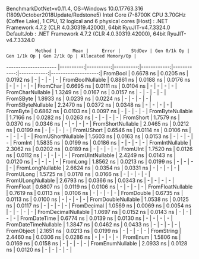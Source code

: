 
BenchmarkDotNet=v0.11.4, OS=Windows 10.0.17763.316 (1809/October2018Update/Redstone5)
Intel Core i7-8700K CPU 3.70GHz (Coffee Lake), 1 CPU, 12 logical and 6 physical cores
  [Host]     : .NET Framework 4.7.2 (CLR 4.0.30319.42000), 64bit RyuJIT-v4.7.3324.0
  DefaultJob : .NET Framework 4.7.2 (CLR 4.0.30319.42000), 64bit RyuJIT-v4.7.3324.0


               Method |      Mean |     Error |    StdDev | Gen 0/1k Op | Gen 1/1k Op | Gen 2/1k Op | Allocated Memory/Op |
--------------------- |----------:|----------:|----------:|------------:|------------:|------------:|--------------------:|
             FromBool | 0.6678 ns | 0.0205 ns | 0.0192 ns |           - |           - |           - |                   - |
     FromBoolNullable | 0.8861 ns | 0.0188 ns | 0.0176 ns |           - |           - |           - |                   - |
             FromChar | 0.6695 ns | 0.0111 ns | 0.0104 ns |           - |           - |           - |                   - |
     FromCharNullable | 1.3249 ns | 0.0167 ns | 0.0157 ns |           - |           - |           - |                   - |
            FromSByte | 1.8933 ns | 0.0239 ns | 0.0224 ns |           - |           - |           - |                   - |
    FromSByteNullable | 2.2470 ns | 0.0372 ns | 0.0348 ns |           - |           - |           - |                   - |
             FromByte | 0.6862 ns | 0.0103 ns | 0.0097 ns |           - |           - |           - |                   - |
     FromByteNullable | 1.7166 ns | 0.0282 ns | 0.0263 ns |           - |           - |           - |                   - |
            FromShort | 1.7579 ns | 0.0370 ns | 0.0346 ns |           - |           - |           - |                   - |
    FromShortNullable | 2.0465 ns | 0.0212 ns | 0.0199 ns |           - |           - |           - |                   - |
           FromUShort | 0.6546 ns | 0.0114 ns | 0.0106 ns |           - |           - |           - |                   - |
   FromUShortNullable | 1.5603 ns | 0.0163 ns | 0.0153 ns |           - |           - |           - |                   - |
              FromInt | 1.5835 ns | 0.0199 ns | 0.0186 ns |           - |           - |           - |                   - |
      FromIntNullable | 2.3062 ns | 0.0202 ns | 0.0189 ns |           - |           - |           - |                   - |
             FromUInt | 1.7520 ns | 0.0126 ns | 0.0112 ns |           - |           - |           - |                   - |
     FromUIntNullable | 2.4249 ns | 0.0143 ns | 0.0120 ns |           - |           - |           - |                   - |
             FromLong | 1.8562 ns | 0.0213 ns | 0.0199 ns |           - |           - |           - |                   - |
     FromLongNullable | 2.6624 ns | 0.0354 ns | 0.0331 ns |           - |           - |           - |                   - |
            FromULong | 1.5725 ns | 0.0178 ns | 0.0166 ns |           - |           - |           - |                   - |
    FromULongNullable | 2.6793 ns | 0.0366 ns | 0.0343 ns |           - |           - |           - |                   - |
            FromFloat | 0.6807 ns | 0.0119 ns | 0.0106 ns |           - |           - |           - |                   - |
    FromFloatNullable | 0.7619 ns | 0.0113 ns | 0.0106 ns |           - |           - |           - |                   - |
           FromDouble | 0.6735 ns | 0.0113 ns | 0.0100 ns |           - |           - |           - |                   - |
   FromDoubleNullable | 1.0538 ns | 0.0125 ns | 0.0117 ns |           - |           - |           - |                   - |
          FromDecimal | 1.0569 ns | 0.0069 ns | 0.0054 ns |           - |           - |           - |                   - |
  FromDecimalNullable | 1.0697 ns | 0.0152 ns | 0.0143 ns |           - |           - |           - |                   - |
         FromDateTime | 0.6774 ns | 0.0139 ns | 0.0130 ns |           - |           - |           - |                   - |
 FromDateTimeNullable | 1.3847 ns | 0.0462 ns | 0.0433 ns |           - |           - |           - |                   - |
           FromObject | 2.1651 ns | 0.0213 ns | 0.0199 ns |           - |           - |           - |                   - |
           FromString | 2.4460 ns | 0.0306 ns | 0.0286 ns |           - |           - |           - |                   - |
             FromEnum | 1.5806 ns | 0.0169 ns | 0.0158 ns |           - |           - |           - |                   - |
     FromEnumNullable | 2.0933 ns | 0.0128 ns | 0.0120 ns |           - |           - |           - |                   - |
